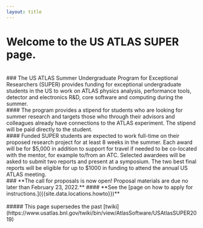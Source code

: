 ```yaml
---
layout: title
---
```


# Welcome to the **US ATLAS SUPER** page. 
<br>
### The US ATLAS Summer Undergraduate Program for Exceptional Researchers (SUPER) provides funding for exceptional undergraduate students in the US to work on ATLAS physics analysis, performance tools, detector and electronics R&D, core software and computing during the summer.
<br>
#### The program provides a stipend for students who are looking for summer research and targets those who through their advisors and colleagues already have connections to the ATLAS experiment. The stipend will be paid directly to the student. 
<br>
#### Funded SUPER students are expected to work full-time on their proposed research project for at least 8 weeks in the summer. Each award will be for $5,000 in addition to support for travel if needed to be co-located with the mentor, for example to/from an ATC. Selected awardees will be asked to submit two reports and present at a symposium. The two best final reports will be eligible for up to $1000 in funding to attend the annual US ATLAS meeting.
<br>
### **The call for proposals is now open! Proposal materials are due no later than February 23, 2022.** 
#### **See the [page on how to apply for instructions.]({{site.data.locations.howto}})**
<br>
<br>
##### This page supersedes the past [twiki](https://www.usatlas.bnl.gov/twiki/bin/view/AtlasSoftware/USAtlasSUPER2019)
